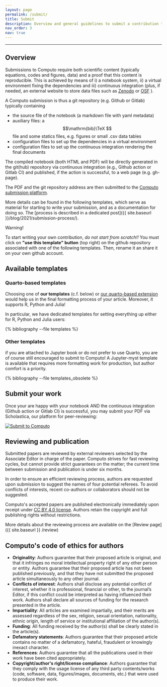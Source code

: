 ```yaml
---
layout: page
permalink: /submit/
title: Submit
description: Overview and general guidelines to submit a contribution to Computo
nav_order: 3
nav: true
---
```


---

## Overview

Submissions to Computo require both scientific content (typically
equations, codes and figures, data) and a proof that this content is
reproducible. This is achieved by means of i) a notebook system, ii) a
virtual environment fixing the dependencies and iii) continuous
integration (plus, if needed, an external website to store data
files such as [Zenodo](https://zenodo.org/) or [OSF](https://osf.io/) ).

A Computo submission is thus a git repository (e.g. Github or Gitlab) typically containing

- the source file of the notebook (a markdown  file with yaml metadata)
- auxiliary  files: a $$\mathrm{bib}\TeX  $$ file and some statics files, e.g. figures or small .csv data tables
- configuration files to set up the dependencies in a virtual environment
- configuration files to set up the continuous integration rendering the final documents

The compiled notebook (both HTML and PDF) will be directly generated
in the git(hub) repository via continuous integration (e.g., Github
action or Gitlab CI) and published, if the action is successful, 
to a web page (e.g. gh-page).

The PDF and the git repository address are then submitted
to    the   <a    href="https://computo.scholasticahq.com/for-authors"
style="outline: none; border:  none;">Computo submission platform</a>.

More details can be found in the following templates, which serve
as material for starting to write your submission, and as a
documentation for doing so. The [process is described in a
dedicated post]({{ site.baseurl }}/blog/2021/submission-process/).

<div class="info-block">
    <div class="info-block-header">Warning!</div>
     <div class="info-block-body">
	 <p>To start writing your own contribution, <em>do not start from scratch!!</em> You must click on <b>"use this template" button</b> (top right) on the github repository associated with one of the following templates. Then, rename it an share it on your own github account.</p>
    </div>
</div>

## Available templates

### Quarto-based templates

Choosing one of **our templates** (c.f. below) or [our quarto-based extension](https://github.com/computorg/computo-quarto-extension) would help us in the final formatting process of your article.  Moreover, it supports R, Python and Julia!

In particular, we have dedicated templates for setting everything up either for R, Python and Julia users:

<div class="publications">

{% bibliography --file templates %}

</div>

### Other templates

if you are attached to Jupyter book or do not prefer to use Quarto, you are of course still encouraged to submit to Computo! A Jupyter-myst template is available that requires more formatting work for production, but author comfort is a priority.

<div class="publications">

{% bibliography --file templates_obsolete %}

</div>

## Submit your work

Once your are happy with your notebook AND the continuous integration 
(Github action or Gitlab CI) is successful, you may submit your PDF via 
Scholastica, our platform for peer-reviewing:

<div id="scholastica-submission-button" style="margin-top: 10px; margin-bottom: 10px;"><a href="https://computo.scholasticahq.com/for-authors" style="outline: none; border: none;"><img style="outline: none; border: none;" src="https://s3.amazonaws.com/docs.scholastica/law-review-submission-button/submit_via_scholastica.png" alt="Submit to Computo"></a></div>


## Reviewing and publication

Submitted papers are reviewed by external reviewers selected by the Associate Editor in charge of the paper.
Computo strives for fast reviewing cycles, but cannot provide strict guarantees on the matter; the current time between submission and publication is under six months.

In order to ensure an efficient reviewing process, authors are requested upon submission to suggest the names of four potential referees.  To avoid conflicts of interests, recent co-authors or collaborators should not be suggested.

Computo's accepted papers are published electronically immediately upon receipt under [CC BY 4.0 license](https://creativecommons.org/licenses/by/4.0/).
Authors retain the copyright and full publishing rights without restrictions.

More details about the reviewing process are available on the [Review page]({{ site.baseurl }} /review)

## Computo's code of ethics for authors

- **Originality**:
  Authors guarantee that their proposed article is original, and that it infringes no moral intellectual property right of any other person or entity.
  Authors guarantee that their proposed article has not been published previously, and that they have not submitted the proposed article simultaneously to any other journal.
- **Conflicts of interest**:
  Authors shall disclose any potential conflict of interest, whether it is professional,
  financial or other, to the journal’s Editor, if this conflict could be interpreted as having
  influenced their work. Authors shall declare all sources of funding for the research     presented in the article.
- **Impartiality**:
  All articles are examined impartially, and their merits are assessed regardless of the
  sex, religion, sexual orientation, nationality, ethnic origin, length of service or     institutional affiliation of the author(s).
- **Funding**:
  All funding received by the author(s) shall be clearly stated in the article(s).
- **Defamatory statements**:
  Authors guarantee that their proposed article contains no matter of a defamatory, hateful, fraudulent or knowingly inexact character.
- **References**:
  Authors guarantee that all the publications used in their work have been cited appropriately.
- **Copyright/author's right/license compliance**:
  Authors guarantee that they comply with the usage license of any third party contents/works (code, software, data, figures/images, documents, etc.) that were used to produce their work.

